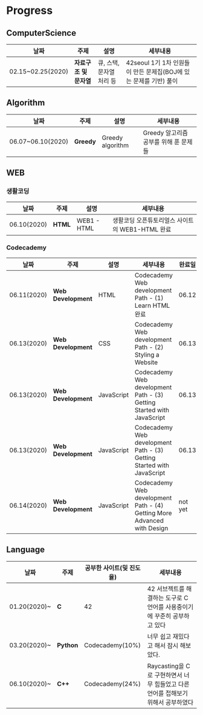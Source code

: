 # Progress

## ComputerScience

|날짜|주제|설명|세부내용|
|---|---|---|---|
|02.15~02.25(2020)|**자료구조 및 문자열**|큐, 스택, 문자열 처리 등|42seoul 1기 1차 인원들이 만든 문제집(BOJ에 있는 문제를 기반) 풀이|

## Algorithm

|날짜|주제|설명|세부내용|
|---|---|---|---|
|06.07~06.10(2020)|**Greedy**|Greedy algorithm|Greedy 알고리즘 공부를 위해 푼 문제들|

## WEB

### 생활코딩

|날짜|주제|설명|세부내용|
|---|---|---|---|
|06.10(2020)|**HTML**|WEB1 - HTML|생활코딩 오픈튜토리얼스 사이트의 WEB1-HTML 완료|

### Codecademy

|날짜|주제|설명|세부내용|완료일|
|---|---|---|---|---|
|06.11(2020)|**Web Development**|HTML|Codecademy Web development Path - (1) Learn HTML 완료|06.12|
|06.13(2020)|**Web Development**|CSS|Codecademy Web development Path - (2) Styling a Website|06.13|
|06.13(2020)|**Web Development**|JavaScript|Codecademy Web development Path - (3) Getting Started with JavaScript|06.13|
|06.13(2020)|**Web Development**|JavaScript|Codecademy Web development Path - (3) Getting Started with JavaScript|06.13|
|06.14(2020)|**Web Development**|JavaScript|Codecademy Web development Path - (4) Getting More Advanced with Design|not yet|

## Language

|날짜|주제|공부한 사이트(및 진도율)|세부내용|
|---|---|---|---|
|01.20(2020)~|**C**|42|42 서브젝트를 해결하는 도구로 C언어를 사용중이기에 꾸준히 공부하고 있다|
|03.20(2020)~|**Python**|Codecademy(10%)|너무 쉽고 재밌다고 해서 잠시 해보았다.|
|06.10(2020)~|**C++**|Codecademy(24%)|Raycasting을 C로 구현하면서 너무 힘들었고 다른 언어를 접해보기 위해서 공부하였다|
